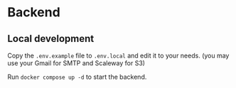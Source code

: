 # Backend

## Local development

Copy the `.env.example` file to `.env.local` and edit it to your needs. (you may use your Gmail for SMTP and Scaleway for S3)

Run `docker compose up -d` to start the backend.
